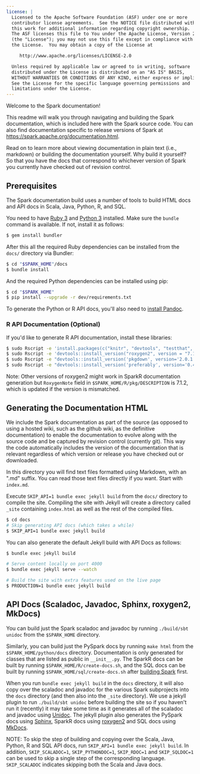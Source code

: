 ```yaml
---
license: |
  Licensed to the Apache Software Foundation (ASF) under one or more
  contributor license agreements.  See the NOTICE file distributed with
  this work for additional information regarding copyright ownership.
  The ASF licenses this file to You under the Apache License, Version 2.0
  (the "License"); you may not use this file except in compliance with
  the License.  You may obtain a copy of the License at

     http://www.apache.org/licenses/LICENSE-2.0

  Unless required by applicable law or agreed to in writing, software
  distributed under the License is distributed on an "AS IS" BASIS,
  WITHOUT WARRANTIES OR CONDITIONS OF ANY KIND, either express or implied.
  See the License for the specific language governing permissions and
  limitations under the License.
---
```


Welcome to the Spark documentation!

This readme will walk you through navigating and building the Spark documentation, which is included
here with the Spark source code. You can also find documentation specific to release versions of
Spark at https://spark.apache.org/documentation.html.

Read on to learn more about viewing documentation in plain text (i.e., markdown) or building the
documentation yourself. Why build it yourself? So that you have the docs that correspond to
whichever version of Spark you currently have checked out of revision control.

## Prerequisites

The Spark documentation build uses a number of tools to build HTML docs and API docs in Scala, Java, Python, R, and SQL.

You need to have [Ruby 3][ruby] and [Python 3][python] installed. Make sure the `bundle` command is available. If not, install it as follows:

[ruby]: https://www.ruby-lang.org/en/documentation/installation/
[python]: https://www.python.org/downloads/

```sh
$ gem install bundler
```

After this all the required Ruby dependencies can be installed from the `docs/` directory via Bundler:

```sh
$ cd "$SPARK_HOME"/docs
$ bundle install
```

And the required Python dependencies can be installed using pip:

```sh
$ cd "$SPARK_HOME"
$ pip install --upgrade -r dev/requirements.txt
```

To generate the Python or R API docs, you'll also need to [install Pandoc](https://pandoc.org/installing.html).

### R API Documentation (Optional)

If you'd like to generate R API documentation, install these libraries:

```sh
$ sudo Rscript -e 'install.packages(c("knitr", "devtools", "testthat", "rmarkdown"), repos="https://cloud.r-project.org/")'
$ sudo Rscript -e 'devtools::install_version("roxygen2", version = "7.1.2", repos="https://cloud.r-project.org/")'
$ sudo Rscript -e "devtools::install_version('pkgdown', version='2.0.1', repos='https://cloud.r-project.org')"
$ sudo Rscript -e "devtools::install_version('preferably', version='0.4', repos='https://cloud.r-project.org')"
```

Note: Other versions of roxygen2 might work in SparkR documentation generation but `RoxygenNote` field in `$SPARK_HOME/R/pkg/DESCRIPTION` is 7.1.2, which is updated if the version is mismatched.

## Generating the Documentation HTML

We include the Spark documentation as part of the source (as opposed to using a hosted wiki, such as
the github wiki, as the definitive documentation) to enable the documentation to evolve along with
the source code and be captured by revision control (currently git). This way the code automatically
includes the version of the documentation that is relevant regardless of which version or release
you have checked out or downloaded.

In this directory you will find text files formatted using Markdown, with an ".md" suffix. You can
read those text files directly if you want. Start with `index.md`.

Execute `SKIP_API=1 bundle exec jekyll build` from the `docs/` directory to compile the site. Compiling the site with
Jekyll will create a directory called `_site` containing `index.html` as well as the rest of the
compiled files.

```sh
$ cd docs
# Skip generating API docs (which takes a while)
$ SKIP_API=1 bundle exec jekyll build
```

You can also generate the default Jekyll build with API Docs as follows:

```sh
$ bundle exec jekyll build

# Serve content locally on port 4000
$ bundle exec jekyll serve --watch

# Build the site with extra features used on the live page
$ PRODUCTION=1 bundle exec jekyll build
```

## API Docs (Scaladoc, Javadoc, Sphinx, roxygen2, MkDocs)

You can build just the Spark scaladoc and javadoc by running `./build/sbt unidoc` from the `$SPARK_HOME` directory.

Similarly, you can build just the PySpark docs by running `make html` from the
`$SPARK_HOME/python/docs` directory. Documentation is only generated for classes that are listed as
public in `__init__.py`. The SparkR docs can be built by running `$SPARK_HOME/R/create-docs.sh`, and
the SQL docs can be built by running `$SPARK_HOME/sql/create-docs.sh`
after [building Spark](https://github.com/apache/spark#building-spark) first.

When you run `bundle exec jekyll build` in the `docs` directory, it will also copy over the scaladoc and javadoc for the various
Spark subprojects into the `docs` directory (and then also into the `_site` directory). We use a
jekyll plugin to run `./build/sbt unidoc` before building the site so if you haven't run it (recently) it
may take some time as it generates all of the scaladoc and javadoc using [Unidoc](https://github.com/sbt/sbt-unidoc).
The jekyll plugin also generates the PySpark docs using [Sphinx](http://sphinx-doc.org/), SparkR docs
using [roxygen2](https://cran.r-project.org/web/packages/roxygen2/index.html) and SQL docs
using [MkDocs](https://www.mkdocs.org/).

NOTE: To skip the step of building and copying over the Scala, Java, Python, R and SQL API docs, run `SKIP_API=1
bundle exec jekyll build`. In addition, `SKIP_SCALADOC=1`, `SKIP_PYTHONDOC=1`, `SKIP_RDOC=1` and `SKIP_SQLDOC=1` can be used
to skip a single step of the corresponding language. `SKIP_SCALADOC` indicates skipping both the Scala and Java docs.
